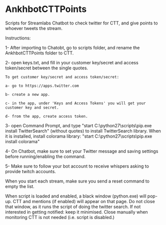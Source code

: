 # AnkhbotCTTPoints
Scripts for Streamlabs Chatbot to check twitter for CTT, and give points to whoever tweets the stream.

Instructions:


1- After importing to Chatobt, go to scripts folder, and rename the AnkhbotCTTPoints folder to CTT.

2- open keys.txt, and fill in your customer key/secret and access token/secret between the single quotes.

  	To get customer key/secret and access token/secret:
  
    a- go to https://apps.twitter.com
  
    b- create a new app.
  
    c- in the app, under 'Keys and Access Tokens' you will get your customer key and secret.
  
    d- from the app, create access token.
  
  
3- open Command Prompt, and type "start C:\python27\scripts\pip.exe install TwitterSearch" (without quotes) to install TwitterSearch library. When it is installed, install colorama library: "start C:\python27\scripts\pip.exe install colorama"

4- On Chatbot, make sure to set your Twitter message and saving settings before running/enabling the command.

5- Make sure to follow your bot account to receive whispers asking to provide twitch accounts.

When you start each stream, make sure you send a reset command to empty the list.

When script is loaded and enabled, a black window (python.exe) will pop-up. CTT and mentions (if enabled) will appear on that page. Do not close that window, as it runs the script of doing the twitter search. If not interested in getting notified: keep it minimised. Close manually when monitoring CTT is not needed (i.e. script is disabled.) 
